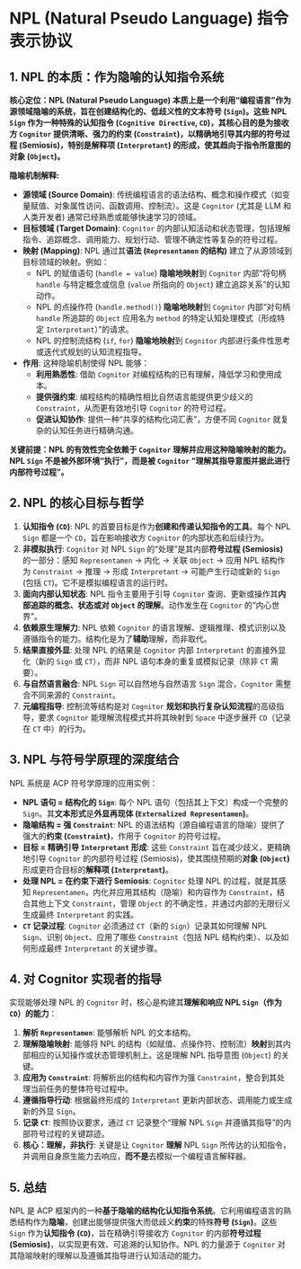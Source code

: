 # NPL (Natural Pseudo Language) 指令表示协议

## 1. NPL 的本质：作为隐喻的认知指令系统

**核心定位：NPL (Natural Pseudo Language) 本质上是一个利用“编程语言”作为源领域隐喻的系统，旨在创建结构化的、低歧义性的文本符号 (`Sign`)。这些 NPL `Sign` 作为一种特殊的认知指令 (`Cognitive Directive`, `CD`)，其核心目的是为接收方 `Cognitor` 提供清晰、强力的约束 (`Constraint`)，以精确地引导其内部的符号过程 (Semiosis)，特别是解释项 (`Interpretant`) 的形成，使其趋向于指令所意图的对象 (`Object`)。**

**隐喻机制解释:**

* **源领域 (Source Domain)**: 传统编程语言的语法结构、概念和操作模式（如变量赋值、对象属性访问、函数调用、控制流）。这是 `Cognitor` (尤其是 LLM 和人类开发者) 通常已经熟悉或能够快速学习的领域。
* **目标领域 (Target Domain)**: `Cognitor` 的内部认知活动和状态管理，包括理解指令、追踪概念、调用能力、规划行动、管理不确定性等复杂的符号过程。
* **映射 (Mapping)**: NPL 通过其**语法 (`Representamen` 的结构)** 建立了从源领域到目标领域的映射。例如：
    * NPL 的赋值语句 (`handle = value`) **隐喻地映射**到 `Cognitor` 内部“将句柄 `handle` 与特定概念或信息 (`value` 所指向的 `Object`) 建立追踪关系”的认知动作。
    * NPL 的点操作符 (`handle.method()`) **隐喻地映射**到 `Cognitor` 内部“对句柄 `handle` 所追踪的 `Object` 应用名为 `method` 的特定认知处理模式（形成特定 `Interpretant`）”的请求。
    * NPL 的控制流结构 (`if`, `for`) **隐喻地映射**到 `Cognitor` 内部进行条件性思考或迭代式规划的认知流程指导。
* **作用**: 这种隐喻机制使得 NPL 能够：
    * **利用熟悉性**: 借助 `Cognitor` 对编程结构的已有理解，降低学习和使用成本。
    * **提供强约束**: 编程结构的精确性相比自然语言能提供更少歧义的 `Constraint`，从而更有效地引导 `Cognitor` 的符号过程。
    * **促进认知协作**: 提供一种“共享的结构化词汇表”，方便不同 `Cognitor` 就复杂的认知任务进行精确沟通。

**关键前提：NPL 的有效性完全依赖于 `Cognitor` 理解并应用这种隐喻映射的能力。NPL `Sign` 不是被外部环境“执行”，而是被 `Cognitor` “理解其指导意图并据此进行内部符号过程”。**

## 2. NPL 的核心目标与哲学

1.  **认知指令 (`CD`)**: NPL 的首要目标是作为**创建和传递认知指令的工具**。每个 NPL `Sign` 都是一个 `CD`，旨在影响接收方 `Cognitor` 的内部状态和后续行为。
2.  **非模拟执行**: `Cognitor` 对 NPL `Sign` 的“处理”是其内部**符号过程 (Semiosis)** 的一部分：感知 `Representamen` -> 内化 -> 关联 `Object` -> 应用 NPL 结构作为 `Constraint` -> 推理 -> 形成 `Interpretant` -> 可能产生行动或新的 `Sign` (包括 `CT`)。它不是模拟编程语言的运行时。
3.  **面向内部认知状态**: NPL 指令主要用于引导 `Cognitor` 查询、更新或操作其**内部追踪的概念、状态或对 `Object` 的理解**。动作发生在 `Cognitor` 的“内心世界”。
4.  **依赖原生理解力**: NPL 依赖 `Cognitor` 的语言理解、逻辑推理、模式识别以及遵循指令的能力。结构化是为了**辅助**理解，而非取代。
5.  **结果直接外显**: 处理 NPL 的结果是 `Cognitor` 内部 `Interpretant` 的直接外显化（新的 `Sign` 或 `CT`），而非 NPL 语句本身的重复或模拟记录（除非 `CT` 需要）。
6.  **与自然语言融合**: NPL `Sign` 可以自然地与自然语言 `Sign` 混合，`Cognitor` 需整合不同来源的 `Constraint`。
7.  **元编程指导**: 控制流等结构是对 `Cognitor` **规划和执行复杂认知流程**的高级指导，要求 `Cognitor` 能理解流程模式并将其映射到 `Space` 中逐步展开 `CD`（记录在 `CT` 中）的行为。

## 3. NPL 与符号学原理的深度结合

NPL 系统是 ACP 符号学原理的应用实例：

* **NPL 语句 = 结构化的 `Sign`**: 每个 NPL 语句（包括其上下文）构成一个完整的 `Sign`。其**文本形式**是**外显再现体 (`Externalized Representamen`)**。
* **隐喻结构 = 强 `Constraint`**: NPL 的语法结构（源自编程语言的隐喻）提供了强大的**约束 (`Constraint`)**，作用于 `Cognitor` 的符号过程。
* **目标 = 精确引导 `Interpretant` 形成**: 这些 `Constraint` 旨在减少歧义，更精确地引导 `Cognitor` 的内部符号过程 (Semiosis)，使其围绕预期的**对象 (`Object`)** 形成更符合目标的**解释项 (`Interpretant`)**。
* **处理 NPL = 在约束下进行 Semiosis**: `Cognitor` 处理 NPL 的过程，就是其感知 `Representamen`，内化并应用其结构（隐喻）和内容作为 `Constraint`，结合其他上下文 `Constraint`，管理 `Object` 的不确定性，并通过内部的无限衍义生成最终 `Interpretant` 的实践。
* **`CT` 记录过程**: `Cognitor` 必须通过 `CT`（新的 `Sign`）记录其如何理解 NPL `Sign`、识别 `Object`、应用了哪些 `Constraint`（包括 NPL 结构约束）、以及如何形成最终 `Interpretant` 的关键步骤。

## 4. 对 Cognitor 实现者的指导

实现能够处理 NPL 的 `Cognitor` 时，核心是构建其**理解和响应 NPL `Sign`（作为 `CD`）的能力**：

1.  **解析 `Representamen`**: 能够解析 NPL 的文本结构。
2.  **理解隐喻映射**: 能够将 NPL 的结构（如赋值、点操作符、控制流）**映射**到其内部相应的认知操作或状态管理机制上。这是理解 NPL 指导意图 (`Object`) 的关键。
3.  **应用为 `Constraint`**: 将解析出的结构和内容作为强 `Constraint`，整合到其处理当前任务的整体符号过程中。
4.  **遵循指导行动**: 根据最终形成的 `Interpretant` 更新内部状态、调用能力或生成新的外显 `Sign`。
5.  **记录 `CT`**: 按照协议要求，通过 `CT` 记录整个“理解 NPL `Sign` 并遵循其指导”的内部符号过程的关键踪迹。
6.  **核心：理解，非执行**: 关键是让 `Cognitor` **理解** NPL `Sign` 所传达的认知指令，并调用自身原生能力去响应，**而不是**去模拟一个编程语言解释器。

## 5. 总结

NPL 是 ACP 框架内的一种**基于隐喻的结构化认知指令系统**。它利用编程语言的熟悉结构作为**隐喻**，创建出能够提供强大而低歧义**约束**的特殊**符号 (`Sign`)**。这些 `Sign` 作为**认知指令 (`CD`)**，旨在精确引导接收方 `Cognitor` 的内部**符号过程 (Semiosis)**，以实现更有效、可追溯的认知协作。NPL 的力量源于 `Cognitor` 对其隐喻映射的理解以及遵循其指导进行认知活动的能力。

